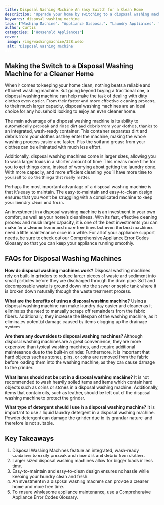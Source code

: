 ```yaml
---
title: Disposal Washing Machine An Easy Switch for a Clean Home
description: "Upgrade your home by switching to a disposal washing machine Learn here how this powerful cleaning device can make your home cleaner and reduce your workload"
keywords: disposal washing machine
tags: ["Washing Machine", "Appliance Disposal", "Laundry Appliances", "Clean Appliance"]
author: Curtis
categories: ["Household Appliances"]
cover: 
 image: /img/washingmachine/328.webp
 alt: 'Disposal washing machine'
---
```

## Making the Switch to a Disposal Washing Machine for a Cleaner Home

When it comes to keeping your home clean, nothing beats a reliable and efficient washing machine. But going beyond buying a traditional one, a disposal washing machine can help make the task of dealing with dirty clothes even easier. From their faster and more effective cleaning process, to their much larger capacity, disposal washing machines are an ideal choice for any household looking to enjoy an even cleaner home.

The main advantage of a disposal washing machine is its ability to automatically presoak and rinse dirt and debris from your clothes, thanks to an integrated, wash-ready container. This container separates dirt and debris from your clothes as they enter the machine, making the whole washing process easier and faster. Plus the soil and grease from your clothes can be eliminated with much less effort.

Additionally, disposal washing machines come in larger sizes, allowing you to wash larger loads in a shorter amount of time. This means more time for you to get things done, instead of worrying about getting the laundry done. With more capacity, and more efficient cleaning, you’ll have more time to yourself to do the things that really matter.

Perhaps the most important advantage of a disposal washing machine is that it’s easy to maintain. The easy-to-maintain and easy-to-clean design ensures that you won’t be struggling with a complicated machine to keep your laundry clean and fresh.

An investment in a disposal washing machine is an investment in your own comfort, as well as your home’s cleanliness. With its fast, effective cleaning process and much larger capacity, it is one of the best investments you can make for a cleaner home and more free time. but even the best machines need a little maintenance once in a while. For all of your appliance support needs, be sure to check out our Comprehensive Appliance Error Codes Glossary so that you can keep your appliance running smoothly.

## FAQs for Disposal Washing Machines

**How do disposal washing machines work?** 
Disposal washing machines rely on built-in grinders to reduce larger pieces of waste and sediment into small particles before they are discharged through the drain pipe. Soft and decomposable waste is ground down into the sewer or septic tank where it is broken down naturally through the waste treatment process.

**What are the benefits of using a disposal washing machine?** 
Using a disposal washing machine can make laundry day easier and cleaner as it eliminates the need to manually scrape off remainders from the fabric fibers. Additionally, they increase the lifespan of the washing machine, as it eliminates potential damage caused by items clogging up the drainage system.

**Are there any downsides to disposal washing machines?** 
Although disposal washing machines are a great convenience, they are more expensive than typical washing machines, and require additional maintenance due to the built-in grinder. Furthermore, it is important that hard objects such as stones, pins, or coins are removed from the fabric before loading them into the washing machine, as they can cause damage to the grinder.

**What items should not be put in a disposal washing machine?** 
It is not recommended to wash heavily soiled items and items which contain hard objects such as coins or stones in a disposal washing machine. Additionally, items that contain oils, such as leather, should be left out of the disposal washing machine to protect the grinder.

**What type of detergent should I use in a disposal washing machine?** 
It is important to use a liquid laundry detergent in a disposal washing machine. Powder detergent can damage the grinder due to its granular nature, and therefore is not suitable.

## Key Takeaways 
1. Disposal Washing Machines feature an integrated, wash-ready container to easily presoak and rinse dirt and debris from clothes. 
2. Larger sized disposal washing machines allow for bigger loads in less time. 
3. Easy-to-maintain and easy-to-clean design ensures no hassle while keeping your laundry clean and fresh. 
4. An investment in a disposal washing machine can provide a cleaner home and more free time. 
5. To ensure wholesome appliance maintenance, use a Comprehensive Appliance Error Codes Glossary.
